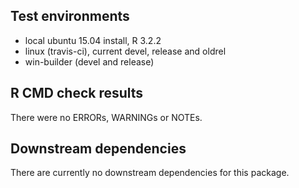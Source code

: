 ## Test environments
* local ubuntu 15.04 install, R 3.2.2
* linux (travis-ci), current devel, release and oldrel
* win-builder (devel and release)

## R CMD check results
There were no ERRORs, WARNINGs or NOTEs. 

## Downstream dependencies
There are currently no downstream dependencies for this package.